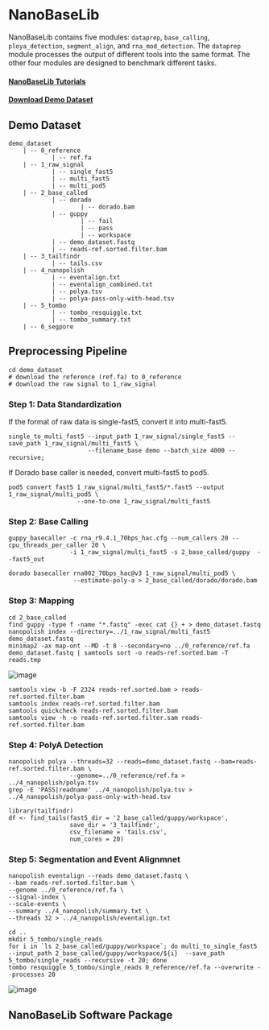
# NanoBaseLib 

NanoBaseLib contains five modules: `dataprep`, `base_calling`, `ploya_detection`, `segment_align`, and `rna_mod_detection`. The `dataprep` module processes the output of different tools into the same format. The other four modules are designed to benchmark different tasks.

#### [NanoBaseLib Tutorials](docs/tutorial.md)

#### [Download Demo Dataset]()

## Demo Dataset
```
demo_dataset
    | -- 0_reference
            | -- ref.fa
    | -- 1_raw_signal
            | -- single_fast5
            | -- multi_fast5
            | -- multi_pod5
    | -- 2_base_called
            | -- dorado
                    | -- dorado.bam
            | -- guppy
                    | -- fail
                    | -- pass
                    | -- workspace
            | -- demo_dataset.fastq
            | -- reads-ref.sorted.filter.bam
    | -- 3_tailfindr
            | -- tails.csv
    | -- 4_nanopolish
            | -- eventalign.txt
            | -- eventalign_combined.txt
            | -- polya.tsv
            | -- polya-pass-only-with-head.tsv
    | -- 5_tombo
            | -- tombo_resquiggle.txt
            | -- tombo_summary.txt
    | -- 6_segpore        
```
## Preprocessing Pipeline

```
cd demo_dataset
# download the reference (ref.fa) to 0_reference
# download the raw signal to 1_raw_signal
```

### Step 1: Data Standardization

If the format of raw data is single-fast5, convert it into multi-fast5.
```
single_to_multi_fast5 --input_path 1_raw_signal/single_fast5 --save_path 1_raw_signal/multi_fast5 \
                      --filename_base demo --batch_size 4000 --recursive; 
```
If Dorado base caller is needed, convert multi-fast5 to pod5.
```
pod5 convert fast5 1_raw_signal/multi_fast5/*.fast5 --output 1_raw_signal/multi_pod5 \
                   --one-to-one 1_raw_signal/multi_fast5
```
### Step 2: Base Calling

```
guppy_basecaller -c rna_r9.4.1_70bps_hac.cfg --num_callers 20 --cpu_threads_per_caller 20 \
                 -i 1_raw_signal/multi_fast5 -s 2_base_called/guppy  --fast5_out
```

```
dorado basecaller rna002_70bps_hac@v3 1_raw_signal/multi_pod5 \
                  --estimate-poly-a > 2_base_called/dorado/dorado.bam 
```

### Step 3: Mapping

```
cd 2_base_called
find guppy -type f -name "*.fastq" -exec cat {} + > demo_dataset.fastq
nanopolish index --directory=../1_raw_signal/multi_fast5 demo_dataset.fastq
minimap2 -ax map-ont --MD -t 8 --secondary=no ../0_reference/ref.fa demo_dataset.fastq | samtools sort -o reads-ref.sorted.bam -T reads.tmp
```
![image](https://github.com/nanobaselib/NanoBaseLib/assets/166529164/c92a60fb-8fa7-47de-8456-fe119c020d42)

```
samtools view -b -F 2324 reads-ref.sorted.bam > reads-ref.sorted.filter.bam
samtools index reads-ref.sorted.filter.bam
samtools quickcheck reads-ref.sorted.filter.bam
samtools view -h -o reads-ref.sorted.filter.sam reads-ref.sorted.filter.bam
```

### Step 4: PolyA Detection

```
nanopolish polya --threads=32 --reads=demo_dataset.fastq --bam=reads-ref.sorted.filter.bam \
                 --genome=../0_reference/ref.fa > ../4_nanopolish/polya.tsv
grep -E 'PASS|readname' ../4_nanopolish/polya.tsv > ../4_nanopolish/polya-pass-only-with-head.tsv
```

```
library(tailfindr)
df <- find_tails(fast5_dir = '2_base_called/guppy/workspace',
                 save_dir = '3_tailfindr',
                 csv_filename = 'tails.csv',
                 num_cores = 20)
```

### Step 5: Segmentation and Event Alignmnet
```
nanopolish eventalign --reads demo_dataset.fastq \
--bam reads-ref.sorted.filter.bam \
--genome ../0_reference/ref.fa \
--signal-index \
--scale-events \
--summary ../4_nanopolish/summary.txt \
--threads 32 > ../4_nanopolish/eventalign.txt
```

```
cd ..
mkdir 5_tombo/single_reads
for i in `ls 2_base_called/guppy/workspace`; do multi_to_single_fast5 --input_path 2_base_called/guppy/workspace/${i}  --save_path 5_tombo/single_reads --recursive -t 20; done
tombo resquiggle 5_tombo/single_reads 0_reference/ref.fa --overwrite --processes 20
```
![image](https://github.com/nanobaselib/NanoBaseLib/assets/166529164/de974327-21fd-4fb4-b85e-2e7d819381a8)


## NanoBaseLib Software Package

